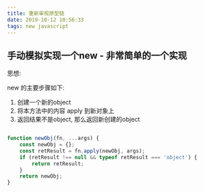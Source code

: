 ```yaml
---
title: 重新审视原型链
date: 2019-10-12 10:56:33
tags: new javascript
---
```


## 手动模拟实现一个new - 非常简单的一个实现

思想:

new 的主要步骤如下:

1. 创建一个新的object
2. 将本方法中的内容 apply 到新对象上
3. 返回结果不是object, 那么返回新创建的object

```js

function newObj(fn, ...args) {
    const newObj = {};
    const retResult = fn.apply(newObj, args);
    if (retResult !== null && typeof retResult === 'object') {
        return retResult;
    }
    return newObj;
}

```
